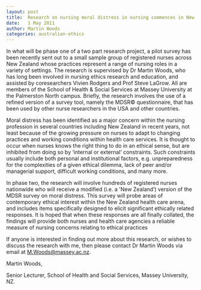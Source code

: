 ```yaml
---
layout: post
title:  Research on nursing moral distress in nursing commences in New Zealand
date:   1 May 2011
author: Martin Woods
categories: australian-ethics
---
```


In what will be phase one of a two part research project, a pilot survey has been recently sent out to a small sample group of registered nurses across New Zealand whose practices represent a range of nursing roles in a variety of settings. The research is supervised by Dr Martin Woods, who has long been involved in nursing ethics research and education, and assisted by coresearchers Vivien Rodgers and Prof Steve LaGrow. All are members of the School of Health & Social Services at Massey University at the Palmerston North campus. Briefly, the research involves the use of a refined version of a survey tool, namely the MDSR© questionnaire, that has been used by other nurse researchers in the USA and other countries.

Moral distress has been identified as a major concern within the nursing profession in several countries including New Zealand in recent years, not least because of the growing pressure on nurses to adapt to changing practices and working conditions within health care services. It is thought to occur when nurses knows the right thing to do in an ethical sense, but are inhibited from doing so by ‘internal or external‘ constraints. Such constraints usually include both personal and institutional factors, e.g. unpreparedness for the complexities of a given ethical dilemma, lack of peer and/or managerial support, difficult working conditions, and many more.

In phase two, the research will involve hundreds of registered nurses nationwide who will receive a modified (i.e. a 'New Zealand‘) version of the MDSR survey on moral distress. This survey will probe areas of contemporary ethical interest within the New Zealand health care arena, and includes items specifically designed to elicit significant ethically related responses. It is hoped that when these responses are all finally collated, the findings will provide both nurses and health care agencies a reliable measure of nursing concerns relating to ethical practices

If anyone is interested in finding out more about this research, or wishes to discuss the research with me, then please contact Dr Martin Woods via email at M.Woods@massey.ac.nz.

Martin Woods,

Senior Lecturer, School of Health and Social Services, Massey University, NZ.
